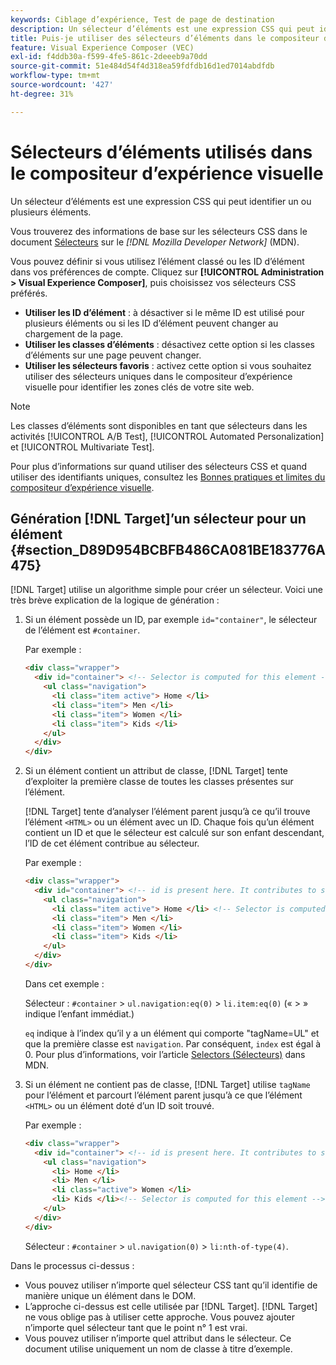 ```yaml
---
keywords: Ciblage d’expérience, Test de page de destination
description: Un sélecteur d’éléments est une expression CSS qui peut identifier un ou plusieurs éléments. Découvrez comment utiliser les sélecteurs d’éléments dans le compositeur  [!DNL Target] ’expérience visuelle (VEC) d’Adobe.
title: Puis-je utiliser des sélecteurs d’éléments dans le compositeur d’expérience visuelle (VEC) ?
feature: Visual Experience Composer (VEC)
exl-id: f4ddb30a-f599-4fe5-861c-2deeeb9a70dd
source-git-commit: 51e484d54f4d318ea59fdfdb16d1ed7014abdfdb
workflow-type: tm+mt
source-wordcount: '427'
ht-degree: 31%

---
```


# Sélecteurs d’éléments utilisés dans le compositeur d’expérience visuelle

Un sélecteur d’éléments est une expression CSS qui peut identifier un ou plusieurs éléments.

Vous trouverez des informations de base sur les sélecteurs CSS dans le document [Sélecteurs](https://developer.mozilla.org/en-US/docs/Web/Guide/CSS/Getting_started/Selectors) sur le *[!DNL Mozilla Developer Network]* (MDN).

Vous pouvez définir si vous utilisez l’élément classé ou les ID d’élément dans vos préférences de compte. Cliquez sur **[!UICONTROL Administration > Visual Experience Composer]**, puis choisissez vos sélecteurs CSS préférés.

* **Utiliser les ID d’élément** : à désactiver si le même ID est utilisé pour plusieurs éléments ou si les ID d’élément peuvent changer au chargement de la page.
* **Utiliser les classes d’éléments** : désactivez cette option si les classes d’éléments sur une page peuvent changer.
* **Utiliser les sélecteurs favoris** : activez cette option si vous souhaitez utiliser des sélecteurs uniques dans le compositeur d’expérience visuelle pour identifier les zones clés de votre site web.

>[!NOTE]
>
>Les classes d’éléments sont disponibles en tant que sélecteurs dans les activités [!UICONTROL A/B Test], [!UICONTROL Automated Personalization] et [!UICONTROL  Multivariate Test].

Pour plus d’informations sur quand utiliser des sélecteurs CSS et quand utiliser des identifiants uniques, consultez les [Bonnes pratiques et limites du compositeur d’expérience visuelle](/help/main/c-experiences/c-visual-experience-composer/experience-composer-best-practices.md#concept_E284B3F704C04406B174D9050A2528A6).

## Génération [!DNL Target]’un sélecteur pour un élément {#section_D89D954BCBFB486CA081BE183776A475}

[!DNL Target] utilise un algorithme simple pour créer un sélecteur. Voici une très brève explication de la logique de génération :

1. Si un élément possède un ID, par exemple `id="container"`, le sélecteur de l’élément est `#container`.

   Par exemple :

   ```html
   <div class="wrapper">
     <div id="container"> <!-- Selector is computed for this element -->
       <ul class="navigation">
         <li class="item active"> Home </li>
         <li class="item"> Men </li>
         <li class="item"> Women </li>
         <li class="item"> Kids </li>
       </ul>
     </div>
   </div>
   ```

1. Si un élément contient un attribut de classe, [!DNL Target] tente d’exploiter la première classe de toutes les classes présentes sur l’élément.

   [!DNL Target] tente d’analyser l’élément parent jusqu’à ce qu’il trouve l’élément `<HTML>` ou un élément avec un ID. Chaque fois qu’un élément contient un ID et que le sélecteur est calculé sur son enfant descendant, l’ID de cet élément contribue au sélecteur.

   Par exemple :

   ```html
   <div class="wrapper">
     <div id="container"> <!-- id is present here. It contributes to selector -->
       <ul class="navigation">
         <li class="item active"> Home </li> <!-- Selector is computed for this element -->
         <li class="item"> Men </li>
         <li class="item"> Women </li>
         <li class="item"> Kids </li>
       </ul>
     </div>
   </div>
   ```

   Dans cet exemple :

   Sélecteur : `#container` > `ul.navigation:eq(0)` > `li.item:eq(0)` (« > » indique l’enfant immédiat.)

   `eq` indique à l’index qu’il y a un élément qui comporte &quot;tagName=UL&quot; et que la première classe est `navigation`. Par conséquent, `index` est égal à 0. Pour plus d’informations, voir l’article [Selectors (Sélecteurs)](https://developer.mozilla.org/en-US/docs/Web/Guide/CSS/Getting_started/Selectors) dans MDN.

1. Si un élément ne contient pas de classe, [!DNL Target] utilise `tagName` pour l’élément et parcourt l’élément parent jusqu’à ce que l’élément `<HTML>` ou un élément doté d’un ID soit trouvé.

   Par exemple :

   ```html
   <div class="wrapper">
     <div id="container"> <!-- id is present here. It contributes to selector -->
       <ul class="navigation">
         <li> Home </li>
         <li> Men </li>
         <li class="active"> Women </li>
         <li> Kids </li><!-- Selector is computed for this element -->
       </ul>
     </div>
   </div>
   ```

   Sélecteur : `#container` > `ul.navigation(0)` > `li:nth-of-type(4)`.

Dans le processus ci-dessus :

* Vous pouvez utiliser n’importe quel sélecteur CSS tant qu’il identifie de manière unique un élément dans le DOM.
* L’approche ci-dessus est celle utilisée par [!DNL Target]. [!DNL Target] ne vous oblige pas à utiliser cette approche. Vous pouvez ajouter n’importe quel sélecteur tant que le point n° 1 est vrai.
* Vous pouvez utiliser n’importe quel attribut dans le sélecteur. Ce document utilise uniquement un nom de classe à titre d’exemple.
